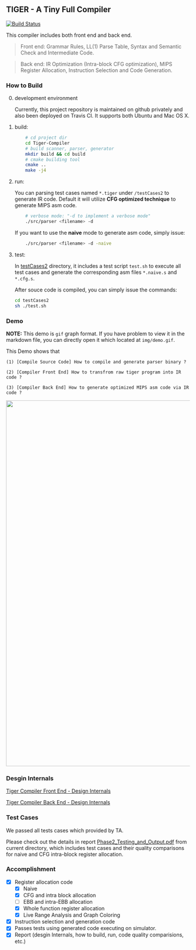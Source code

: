 ## TIGER - A Tiny Full Compiler

[![Build Status](https://travis-ci.com/gangliao/Tiger-Compiler.svg?token=bQUUVqcsZpghUieTvsMM&branch=master)](https://travis-ci.com/gangliao/Tiger-Compiler/builds)

This compiler includes both front end and back end.

> Front end: Grammar Rules, LL(1) Parse Table, Syntax and Semantic Check and Intermediate Code.


> Back end: IR Optimization (Intra-block CFG optimization), MIPS Register Allocation, Instruction Selection and Code Generation.


### How to Build

0. development environment

	Currently, this project repository is maintained on github privately and also been deployed on Travis CI.
	It supports both Ubuntu and Mac OS X.

1. build:

	```bash
		# cd project dir
		cd Tiger-Compiler
		# build scanner, parser, generator
		mkdir build && cd build
		# cmake building tool
		cmake ..
		make -j4
	```

2. run:

	You can parsing test cases named `*.tiger` under `/testCases2` to generate IR code.
	Default it will utilize **CFG optimized technique** to generate MIPS asm code.

	```bash
		# verbose mode: "-d to implement a verbose mode"
		./src/parser <filename> -d
	```

	If you want to use the **naive** mode to generate asm code, simply issue:

	```bash
		./src/parser <filename> -d -naive
	```

3. test:

	In [testCases2](testCases2) directory, it includes a test script `test.sh` to execute all test cases and
	generate the corresponding asm files `*.naive.s` and `*.cfg.s`.

	After souce code is compiled, you can simply issue the commands:

	```bash
	cd testCases2
	sh ./test.sh
	```

### Demo

**NOTE:** This demo is `gif` graph format. If you have problem to view it in the markdown file,
you can directly open it which located at `img/demo.gif`.

This Demo shows that

	(1) [Compile Source Code] How to compile and generate parser binary ?

	(2) [Compiler Front End] How to transfrom raw tiger program into IR code ?

	(3) [Compiler Back End] How to generate optimized MIPS asm code via IR code ?

<a href="img/demo.gif" target="_blank"><img src="img/demo.gif" width="1000" /></a>

### Desgin Internals

[Tiger Compiler Front End - Design Internals](design_doc/front_end.md)

[Tiger Compiler Back End - Design Internals](design_doc/back_end.md)


### Test Cases

We passed all tests cases which provided by TA.

Please check out the details in report [Phase2_Testing_and_Output.pdf](Phase2_Testing_and_Output.pdf) from current directory, which includes test cases and their quality comparisons for naive and CFG intra-block register allocation.

### Accomplishment

- [x] Register allocation code
	- [x] Naive
	- [x] CFG and intra block allocation
	- [ ] EBB and intra-EBB allocation
	- [x] Whole function register allocation
	- [x] Live Range Analysis and Graph Coloring
- [x] Instruction selection and generation code
- [x] Passes tests using generated code executing on simulator.
- [x] Report (desgin Internals, how to build, run, code quality comparisions, etc.)
